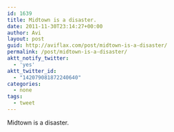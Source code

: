 ```yaml
---
id: 1639
title: Midtown is a disaster.
date: 2011-11-30T23:14:27+00:00
author: Avi
layout: post
guid: http://aviflax.com/post/midtown-is-a-disaster/
permalink: /post/midtown-is-a-disaster/
aktt_notify_twitter:
  - 'yes'
aktt_twitter_id:
  - "142079081872240640"
categories:
  - none
tags:
  - tweet
---
```

Midtown is a disaster.